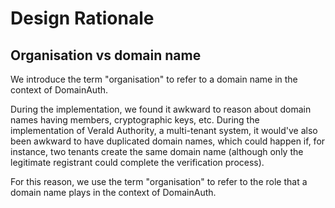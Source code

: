 # Design Rationale

## Organisation vs domain name

We introduce the term "organisation" to refer to a domain name in the context of DomainAuth.

During the implementation, we found it awkward to reason about domain names having members, cryptographic keys, etc. During the implementation of VeraId Authority, a multi-tenant system, it would've also been awkward to have duplicated domain names, which could happen if, for instance, two tenants create the same domain name (although only the legitimate registrant could complete the verification process).

For this reason, we use the term "organisation" to refer to the role that a domain name plays in the context of DomainAuth.
